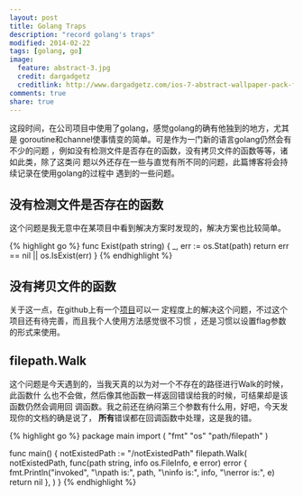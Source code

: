 ```yaml
---
layout: post
title: Golang Traps
description: "record golang's traps"
modified: 2014-02-22
tags: [golang, go]
image:
  feature: abstract-3.jpg
  credit: dargadgetz
  creditlink: http://www.dargadgetz.com/ios-7-abstract-wallpaper-pack-for-iphone-5-and-ipod-touch-retina/
comments: true
share: true
---
```


这段时间，在公司项目中使用了golang，感觉golang的确有他独到的地方，尤其是
goroutine和channel使事情变的简单。可是作为一门新的语言golang仍然会有不少的问题
，例如没有检测文件是否存在的函数，没有拷贝文件的函数等等，诸如此类，除了这类问
题以外还存在一些与直觉有所不同的问题，此篇博客将会持续记录在使用golang的过程中
遇到的一些问题。


## 没有检测文件是否存在的函数

这个问题是我无意中在某项目中看到解决方案时发现的，解决方案也比较简单。

{% highlight go %}
func Exist(path string) {
    _, err := os.Stat(path)
    return err == nil || os.IsExist(err)
}
{% endhighlight %}


## 没有拷贝文件的函数

关于这一点，在github上有一个[项目](https://github.com/daaku/go.copyfile)可以一
定程度上的解决这个问题，不过这个项目还有待完善，而且我个人使用方法感觉很不习惯
，还是习惯以设置flag参数的形式来使用。


## filepath.Walk

这个问题是今天遇到的，当我天真的以为对一个不存在的路径进行Walk的时候，此函数什
么也不会做，然后像其他函数一样返回错误给我的时候，可结果却是该函数仍然会调用回
调函数。我之前还在纳闷第三个参数有什么用，好吧，今天发现你的文档的确是说了，
**所有**错误都在回调函数中处理，这是我的错。

{% highlight go %}
package main
import (
	"fmt"
	"os"
	"path/filepath"
)

func main() {
	notExistedPath := "/notExistedPath"
	filepath.Walk(
		notExistedPath,
		func(path string, info os.FileInfo, e error) error {
			fmt.Println("invoked",
				"\npath is:", path,
				"\ninfo is:", info,
				"\nerror is:", e)
			return nil
		},
	)
}
{% endhighlight %}
